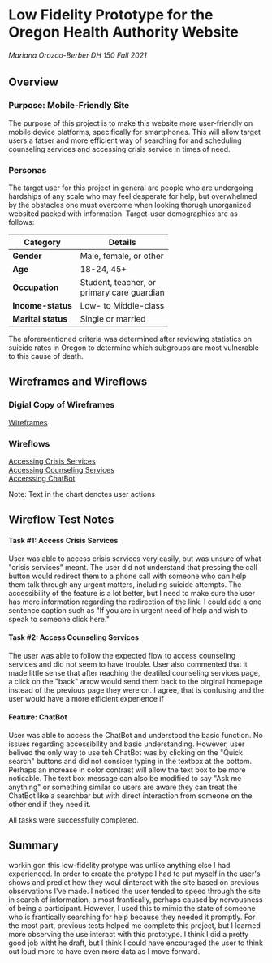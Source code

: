 # Low Fidelity Prototype for the Oregon Health Authority Website 
###### Mariana Orozco-Berber DH 150 Fall 2021

## Overview

### Purpose: Mobile-Friendly Site
The purpose of this project is to make this website more user-friendly on mobile device platforms, specifically for smartphones. This will allow target users a fatser and more efficient way of searching for and scheduling counseling services and accessing crisis service in times of need. 

### Personas
The target user for this project in general are people who are undergoing hardships of any scale who may feel desperate for help, but overwhelmed by the obstacles one must overcome when looking thorugh unorganized websited packed with information. Target-user demographics are as follows:

|Category|Details|
|---|---|
|**Gender**|Male, female, or other|
|**Age**|18-24, 45+|
|**Occupation**|Student, teacher, or<br>primary care guardian|
|**Income-status**|Low- to Middle-class|
|**Marital status**|Single or married|

The aforementioned criteria was determined after reviewing statistics on suicide rates in Oregon to determine which subgroups are most vulnerable to this cause of death. 

## Wireframes and Wireflows

### Digial Copy of Wireframes
[Wireframes](https://drive.google.com/file/d/1h4WzZhBBkHInGeDxkgxh1HTAF9di1m0g/view?usp=sharing)

### Wireflows
[Accessing Crisis Services](https://drive.google.com/file/d/1b5KOgSqNoP7kF6m7Kh8GJAdF4BVYpkZf/view?usp=sharing)<br>
[Accessing Counseling Services](https://drive.google.com/file/d/1liN3J5K9XYkpLfAhC-YuaxpgWFsrzRJx/view?usp=sharing)<br>
[Accerssing ChatBot](https://drive.google.com/file/d/13b4-qJ1GRhV4UeTRkWtq3__A3zuP5-J5/view?usp=sharing)

Note: Text in the chart denotes user actions


## Wireflow Test Notes

#### Task #1: Access Crisis Services
User was able to access crisis services very easily, but was unsure of what "crisis services" meant. The user did not understand that pressing the call button would redirect them to a phone call with someone who can help them talk through any urgent matters, including suicide attempts. The accessibility of the feature is a lot better, but I need to make sure the user has more information regarding the redirection of the link. I could add a one sentence caption such as "If you are in urgent need of help and wish to speak to someone click here."
#### Task #2: Access Counseling Services
The user was able to follow the expected flow to access counseling services and did not seem to have trouble. User also commented that it made little sense that after reaching the deatiled counseling services page, a click on the "back" arrow would send them back to the oirginal homepage instead of the previous page they were on. I agree, that is confusing and the user would have a more efficient experience if 
#### Feature: ChatBot
User was able to access the ChatBot and understood the basic function. No issues regarding accessibility and basic understanding. However, user belived the only way to use teh ChatBot was by clicking on the "Quick search" buttons and did not consicer typing in the textbox at the bottom. Perhaps an increase in color contrast will allow the text box to be more noticable. The text box message can also be modified to say "Ask me anything" or something similar so users are aware they can treat the ChatBot like a searchbar but with direct interaction from someone on the other end if they need it. 

All tasks were successfully completed.

## Summary
workin gon this low-fidelity protype was unlike anything else I had experienced. In order to create the protype I had to put myself in the user's shows and predict how they woul dinteract with the site based on previous observations I've made. I noticed the user tended to speed through the site in search of information, almost frantically, perhaps caused by nervousness of being a participant. However, I used this to mimic the state of someone who is frantically searching for help because they needed it promptly. For the most part, previous tests helped me complete this project, but I learned more observing the use interact with this prototype. I think I did a pretty good job witht he draft, but I think I could have encouraged the user to think out loud more to have even more data as I move forward.
